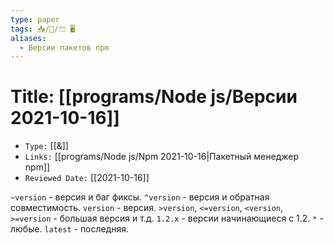 ```yaml
---
type: paper
tags: 📥️/📜️/🩳 🖥️
aliases:
  - Версии пакетов npm
---
```



# Title: **[[programs/Node js/Версии 2021-10-16]]**
- `Type:` [[&]]
- `Links:` [[programs/Node js/Npm 2021-10-16|Пакетный менеджер npm]]
- `Reviewed Date:` [[2021-10-16]]

`~version` - версия и баг фиксы.
`^version` - версия и обратная совместимость.
`version` - версия.
`>version`, `<=version`, `<version`, `>=version` - большая версия и т.д.
`1.2.x` - версии начинающиеся с 1.2.
`*` - любые.
`latest` - последняя.
